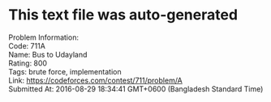 # This text file was auto-generated  
  
Problem Information:  
Code: 711A  
Name: Bus to Udayland  
Rating: 800  
Tags: brute force, implementation  
Link: https://codeforces.com/contest/711/problem/A  
Submitted At: 2016-08-29 18:34:41 GMT+0600 (Bangladesh Standard Time)  
